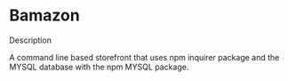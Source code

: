 # Bamazon


Description

A command line based storefront that uses npm inquirer package and the MYSQL database with the npm MYSQL package.  
